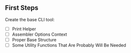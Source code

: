 ## First Steps

Create the base CLI tool:
- [ ] Print Helper
- [ ] Assembler Options Context
- [ ] Proper Base Structure
- [ ] Some Utility Functions That Are Probably Will Be Needed
